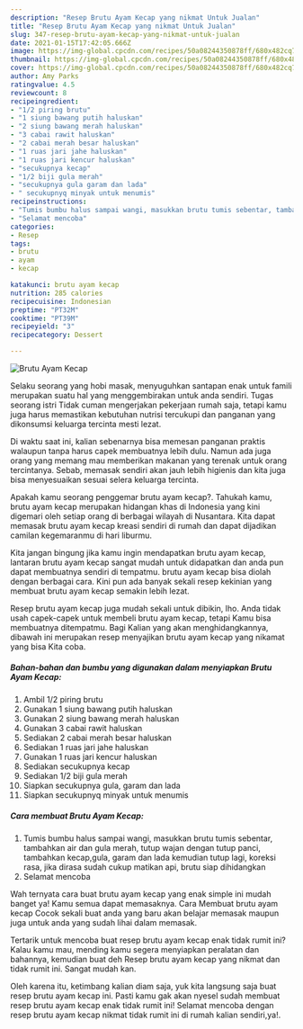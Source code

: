 ```yaml
---
description: "Resep Brutu Ayam Kecap yang nikmat Untuk Jualan"
title: "Resep Brutu Ayam Kecap yang nikmat Untuk Jualan"
slug: 347-resep-brutu-ayam-kecap-yang-nikmat-untuk-jualan
date: 2021-01-15T17:42:05.666Z
image: https://img-global.cpcdn.com/recipes/50a08244350878ff/680x482cq70/brutu-ayam-kecap-foto-resep-utama.jpg
thumbnail: https://img-global.cpcdn.com/recipes/50a08244350878ff/680x482cq70/brutu-ayam-kecap-foto-resep-utama.jpg
cover: https://img-global.cpcdn.com/recipes/50a08244350878ff/680x482cq70/brutu-ayam-kecap-foto-resep-utama.jpg
author: Amy Parks
ratingvalue: 4.5
reviewcount: 8
recipeingredient:
- "1/2 piring brutu"
- "1 siung bawang putih haluskan"
- "2 siung bawang merah haluskan"
- "3 cabai rawit haluskan"
- "2 cabai merah besar haluskan"
- "1 ruas jari jahe haluskan"
- "1 ruas jari kencur haluskan"
- "secukupnya kecap"
- "1/2 biji gula merah"
- "secukupnya gula garam dan lada"
- " secukupnyq minyak untuk menumis"
recipeinstructions:
- "Tumis bumbu halus sampai wangi, masukkan brutu tumis sebentar, tambahkan air dan gula merah, tutup wajan dengan tutup panci, tambahkan kecap,gula, garam dan lada kemudian tutup lagi, koreksi rasa, jika dirasa sudah cukup matikan api, brutu siap dihidangkan"
- "Selamat mencoba"
categories:
- Resep
tags:
- brutu
- ayam
- kecap

katakunci: brutu ayam kecap 
nutrition: 285 calories
recipecuisine: Indonesian
preptime: "PT32M"
cooktime: "PT39M"
recipeyield: "3"
recipecategory: Dessert

---
```



![Brutu Ayam Kecap](https://img-global.cpcdn.com/recipes/50a08244350878ff/680x482cq70/brutu-ayam-kecap-foto-resep-utama.jpg)

Selaku seorang yang hobi masak, menyuguhkan santapan enak untuk famili merupakan suatu hal yang menggembirakan untuk anda sendiri. Tugas seorang istri Tidak cuman mengerjakan pekerjaan rumah saja, tetapi kamu juga harus memastikan kebutuhan nutrisi tercukupi dan panganan yang dikonsumsi keluarga tercinta mesti lezat.

Di waktu  saat ini, kalian sebenarnya bisa memesan panganan praktis walaupun tanpa harus capek membuatnya lebih dulu. Namun ada juga orang yang memang mau memberikan makanan yang terenak untuk orang tercintanya. Sebab, memasak sendiri akan jauh lebih higienis dan kita juga bisa menyesuaikan sesuai selera keluarga tercinta. 



Apakah kamu seorang penggemar brutu ayam kecap?. Tahukah kamu, brutu ayam kecap merupakan hidangan khas di Indonesia yang kini digemari oleh setiap orang di berbagai wilayah di Nusantara. Kita dapat memasak brutu ayam kecap kreasi sendiri di rumah dan dapat dijadikan camilan kegemaranmu di hari liburmu.

Kita jangan bingung jika kamu ingin mendapatkan brutu ayam kecap, lantaran brutu ayam kecap sangat mudah untuk didapatkan dan anda pun dapat membuatnya sendiri di tempatmu. brutu ayam kecap bisa diolah dengan berbagai cara. Kini pun ada banyak sekali resep kekinian yang membuat brutu ayam kecap semakin lebih lezat.

Resep brutu ayam kecap juga mudah sekali untuk dibikin, lho. Anda tidak usah capek-capek untuk membeli brutu ayam kecap, tetapi Kamu bisa membuatnya ditempatmu. Bagi Kalian yang akan menghidangkannya, dibawah ini merupakan resep menyajikan brutu ayam kecap yang nikamat yang bisa Kita coba.

<!--inarticleads1-->

##### Bahan-bahan dan bumbu yang digunakan dalam menyiapkan Brutu Ayam Kecap:

1. Ambil 1/2 piring brutu
1. Gunakan 1 siung bawang putih haluskan
1. Gunakan 2 siung bawang merah haluskan
1. Gunakan 3 cabai rawit haluskan
1. Sediakan 2 cabai merah besar haluskan
1. Sediakan 1 ruas jari jahe haluskan
1. Gunakan 1 ruas jari kencur haluskan
1. Sediakan secukupnya kecap
1. Sediakan 1/2 biji gula merah
1. Siapkan secukupnya gula, garam dan lada
1. Siapkan  secukupnyq minyak untuk menumis




<!--inarticleads2-->

##### Cara membuat Brutu Ayam Kecap:

1. Tumis bumbu halus sampai wangi, masukkan brutu tumis sebentar, tambahkan air dan gula merah, tutup wajan dengan tutup panci, tambahkan kecap,gula, garam dan lada kemudian tutup lagi, koreksi rasa, jika dirasa sudah cukup matikan api, brutu siap dihidangkan
1. Selamat mencoba




Wah ternyata cara buat brutu ayam kecap yang enak simple ini mudah banget ya! Kamu semua dapat memasaknya. Cara Membuat brutu ayam kecap Cocok sekali buat anda yang baru akan belajar memasak maupun juga untuk anda yang sudah lihai dalam memasak.

Tertarik untuk mencoba buat resep brutu ayam kecap enak tidak rumit ini? Kalau kamu mau, mending kamu segera menyiapkan peralatan dan bahannya, kemudian buat deh Resep brutu ayam kecap yang nikmat dan tidak rumit ini. Sangat mudah kan. 

Oleh karena itu, ketimbang kalian diam saja, yuk kita langsung saja buat resep brutu ayam kecap ini. Pasti kamu gak akan nyesel sudah membuat resep brutu ayam kecap enak tidak rumit ini! Selamat mencoba dengan resep brutu ayam kecap nikmat tidak rumit ini di rumah kalian sendiri,ya!.

